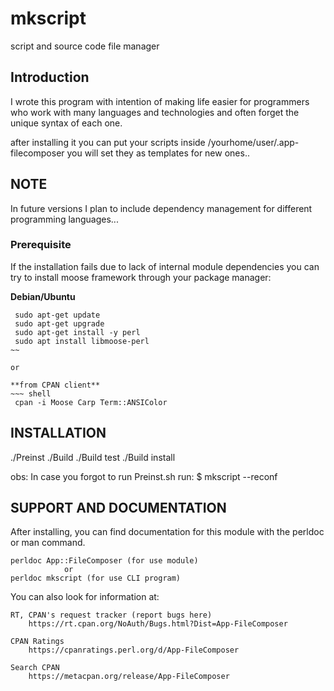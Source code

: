 # mkscript
script and source code file manager

## Introduction

I wrote this program with intention of making life easier for programmers 
who work with many languages and technologies and often forget the
unique syntax of each one.

after installing it you can put your scripts inside /yourhome/user/.app-filecomposer
you will set they as templates for new ones..

## NOTE
In future versions I plan to include dependency management for 
different programming languages...

### Prerequisite

If the installation fails due to lack of internal module dependencies
you can try to install moose framework through your package manager:

**Debian/Ubuntu** 
~~~shell
 sudo apt-get update
 sudo apt-get upgrade
 sudo apt-get install -y perl
 sudo apt install libmoose-perl
~~	

or 

**from CPAN client**
~~~ shell
 cpan -i Moose Carp Term::ANSIColor
~~~

## INSTALLATION

  ./Preinst
  ./Build
  ./Build test
  ./Build install

obs: 
In case you forgot to run Preinst.sh run:
$ mkscript --reconf 

## SUPPORT AND DOCUMENTATION

After installing, you can find documentation for this module with the
perldoc or man command.

    perldoc App::FileComposer (for use module)
                or
    perldoc mkscript (for use CLI program)



You can also look for information at:

    RT, CPAN's request tracker (report bugs here)
        https://rt.cpan.org/NoAuth/Bugs.html?Dist=App-FileComposer

    CPAN Ratings
        https://cpanratings.perl.org/d/App-FileComposer

    Search CPAN
        https://metacpan.org/release/App-FileComposer
	

